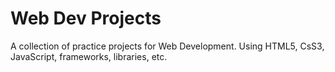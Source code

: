 # Web Dev Projects
A collection of practice projects for Web Development. Using HTML5, CsS3, JavaScript, frameworks, libraries, etc.
